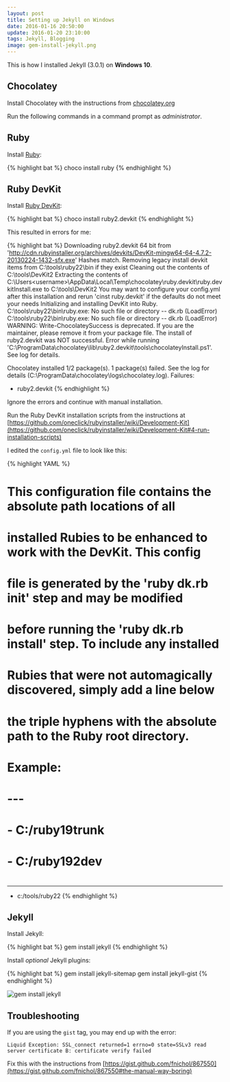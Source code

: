 ```yaml
---
layout: post
title: Setting up Jekyll on Windows
date: 2016-01-16 20:50:00
update: 2016-01-20 23:10:00
tags: Jekyll, Blogging
image: gem-install-jekyll.png
---
```


This is how I installed Jekyll (3.0.1) on **Windows 10**.

## Chocolatey

Install Chocolatey with the instructions from [chocolatey.org](https://chocolatey.org/)

Run the following commands in a command prompt as *administrator*.

## Ruby

Install [Ruby](https://chocolatey.org/packages/ruby):

{% highlight bat %}
choco install ruby
{% endhighlight %}

## Ruby DevKit

Install [Ruby DevKit](https://chocolatey.org/packages/ruby2.devkit):

{% highlight bat %}
choco install ruby2.devkit
{% endhighlight %}

This resulted in errors for me:

{% highlight bat %}
 Downloading ruby2.devkit 64 bit
   from 'http://cdn.rubyinstaller.org/archives/devkits/DevKit-mingw64-64-4.7.2-20130224-1432-sfx.exe'
 Hashes match.
 Removing legacy install devkit items from C:\tools\ruby22\bin if they exist
 Cleaning out the contents of C:\tools\DevKit2
 Extracting the contents of C:\Users\<username>\AppData\Local\Temp\chocolatey\ruby.devkit\ruby.devkitInstall.exe to C:\tools\DevKit2
 You may want to configure your config.yml after this installation and rerun 'cinst ruby.devkit' if the defaults do not meet your needs
 Initializing and installing DevKit into Ruby.
 C:\tools\ruby22\bin\ruby.exe: No such file or directory -- dk.rb (LoadError)
 C:\tools\ruby22\bin\ruby.exe: No such file or directory -- dk.rb (LoadError)
 WARNING: Write-ChocolateySuccess is deprecated. If you are the maintainer, please remove it from your package file.
The install of ruby2.devkit was NOT successful.
Error while running 'C:\ProgramData\chocolatey\lib\ruby2.devkit\tools\chocolateyInstall.ps1'.
 See log for details.

Chocolatey installed 1/2 package(s). 1 package(s) failed.
 See the log for details (C:\ProgramData\chocolatey\logs\chocolatey.log).
Failures:
 - ruby2.devkit
{% endhighlight %}

Ignore the errors and continue with manual installation.

Run the Ruby DevKit installation scripts from the instructions at [https://github.com/oneclick/rubyinstaller/wiki/Development-Kit](https://github.com/oneclick/rubyinstaller/wiki/Development-Kit#4-run-installation-scripts)

I edited the `config.yml` file to look like this:

{% highlight YAML %}
# This configuration file contains the absolute path locations of all
# installed Rubies to be enhanced to work with the DevKit. This config
# file is generated by the 'ruby dk.rb init' step and may be modified
# before running the 'ruby dk.rb install' step. To include any installed
# Rubies that were not automagically discovered, simply add a line below
# the triple hyphens with the absolute path to the Ruby root directory.
#
# Example:
#
# ---
# - C:/ruby19trunk
# - C:/ruby192dev
#
---
- c:/tools/ruby22
{% endhighlight %}

## Jekyll

Install Jekyll:

{% highlight bat %}
gem install jekyll
{% endhighlight %}

Install *optional* Jekyll plugins:

{% highlight bat %}
gem install jekyll-sitemap
gem install jekyll-gist
{% endhighlight %}

![gem install jekyll](gem-install-jekyll.png)

## Troubleshooting

If you are using the `gist` tag, you may end up with the error:

`Liquid Exception: SSL_connect returned=1 errno=0 state=SSLv3 read server certificate B: certificate verify failed`

Fix this with the instructions from [https://gist.github.com/fnichol/867550](https://gist.github.com/fnichol/867550#the-manual-way-boring)
